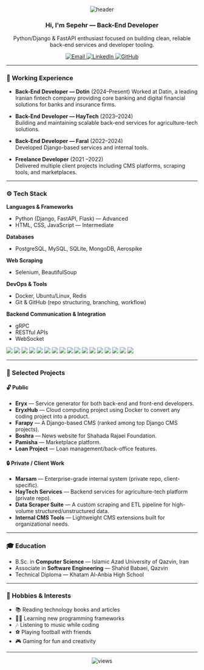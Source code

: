 <!-- Header / Banner -->
<p align="center">
  <img src="https://capsule-render.vercel.app/api?type=waving&color=0:00c6ff,100:0072ff&height=180&section=header&text=Sepehr%20Mafi%20Bordbar&fontSize=42&fontColor=ffffff&animation=fadeIn" alt="header" />
</p>

<h3 align="center">Hi, I'm Sepehr — Back-End Developer</h3>
<p align="center">
  Python/Django & FastAPI enthusiast focused on building clean, reliable back-end services and developer tooling.
</p>

<p align="center">
  <a href="mailto:sepehrboardbar@gmail.com">
    <img alt="Email" src="https://img.shields.io/badge/Email-sepehrboardbar%40gmail.com-D14836?style=for-the-badge&logo=gmail&logoColor=white">
  </a>
  <a href="https://www.linkedin.com/in/sepehr-mafi-bordbar/">
    <img alt="LinkedIn" src="https://img.shields.io/badge/LinkedIn-Sepehr%20Mafi%20Bordbar-0077B5?style=for-the-badge&logo=linkedin&logoColor=white">
  </a>
  <a href="https://github.com/sepehrmafi">
    <img alt="GitHub" src="https://img.shields.io/badge/GitHub-sepehrmafi-181717?style=for-the-badge&logo=github&logoColor=white">
  </a>
</p>

---

### 💼 Working Experience
- **Back-End Developer — Dotin** (2024–Present)
  Worked at Datin, a leading Iranian fintech company providing core banking and digital financial solutions for banks and insurance firms.
  
- **Back-End Developer — HayTech** (2023–2024)  
  Building and maintaining scalable back-end services for agriculture-tech solutions.  

- **Back-End Developer — Faral** (2022–2024)  
  Developed Django-based services and internal tools.  

- **Freelance Developer** (2021  –2022)  
  Delivered multiple client projects including CMS platforms, scraping tools, and marketplaces.  

---

### ⚙️ Tech Stack

**Languages & Frameworks**  
- Python (Django, FastAPI, Flask) — Advanced  
- HTML, CSS, JavaScript — Intermediate  

**Databases**  
- PostgreSQL, MySQL, SQLite, MongoDB, Aerospike

**Web Scraping**  
- Selenium, BeautifulSoup  

**DevOps & Tools**  
- Docker, Ubuntu/Linux, Redis  
- Git & GitHub (repo structuring, branching, workflow)

**Backend Communication & Integration**
- gRPC
- RESTful APIs
- WebSocket

<p align="left">
  <img src="https://img.shields.io/badge/Python-000?logo=python" />
  <img src="https://img.shields.io/badge/Django-000?logo=django" />
  <img src="https://img.shields.io/badge/FastAPI-000?logo=fastapi" />
  <img src="https://img.shields.io/badge/Flask-000?logo=flask" />
  <img src="https://img.shields.io/badge/PostgreSQL-000?logo=postgresql" />
  <img src="https://img.shields.io/badge/MongoDB-000?logo=mongodb" />
  <img src="https://img.shields.io/badge/Redis-000?logo=redis" />
  <img src="https://img.shields.io/badge/Selenium-000?logo=selenium&logoColor=43B02A" />
  <img src="https://img.shields.io/badge/BeautifulSoup-000?logo=python&logoColor=FFD43B" />
  <img src="https://img.shields.io/badge/Docker-000?logo=docker" />
  <img src="https://img.shields.io/badge/Git-000?logo=git" />
  <img src="https://img.shields.io/badge/gRPC-000?logo=grpc&logoColor=ffffff" />
  <img src="https://img.shields.io/badge/REST-000?logo=fastapi&logoColor=009688" />
  <img src="https://img.shields.io/badge/WebSocket-000?logo=socket.io&logoColor=ffffff" />
  <img src="https://img.shields.io/badge/HTML5-000?logo=html5&logoColor=E34F26" />
  <img src="https://img.shields.io/badge/CSS3-000?logo=css3&logoColor=1572B6" />
  <img src="https://img.shields.io/badge/JavaScript-000?logo=javascript&logoColor=F7DF1E" />
</p>

---

### 🚀 Selected Projects

#### 🔓 Public
- **Eryx** — Service generator for both back-end and front-end developers.  
- **EryxHub** — Cloud computing project using Docker to convert any coding project into a product.  
- **Farapy** — A Django-based CMS (ranked among top Django CMS projects).  
- **Boshra** — News website for Shahada Rajaei Foundation.  
- **Pamisha** — Marketplace platform.  
- **Loan Project** — Loan management/back-office features.  

#### 🔒 Private / Client Work
- **Marsam** — Enterprise-grade internal system (private repo, client-specific).  
- **HayTech Services** — Backend services for agriculture-tech platform (private repo).  
- **Data Scraper Suite** — A custom scraping and ETL pipeline for high-volume structured/unstructured data.  
- **Internal CMS Tools** — Lightweight CMS extensions built for organizational needs.  

---

### 🎓 Education
- B.Sc. in **Computer Science** — Islamic Azad University of Qazvin, Iran  
- Associate in **Software Engineering** — Shahid Babaei, Qazvin  
- Technical Diploma — Khatam Al-Anbia High School  

---

### 🎯 Hobbies & Interests
- 📚 Reading technology books and articles  
- 🧑‍💻 Learning new programming frameworks  
- 🎶 Listening to music while coding  
- ⚽ Playing football with friends  
- 🎮 Gaming for fun and creativity  

---

<p align="center">
  <img src="https://komarev.com/ghpvc/?username=sepehrmafi&label=Profile%20views&color=blueviolet" alt="views" />
</p>
